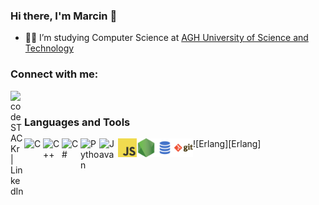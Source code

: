 ### Hi there, I'm Marcin :wave:

- :man_student: I’m studying Computer Science at [AGH University of Science and Technology][AGH]

### Connect with me:

[<img align="left" alt="codeSTACKr | LinkedIn" width="22px" src="https://cdn.jsdelivr.net/npm/simple-icons@v3/icons/linkedin.svg" />][linkedin]

<br />

### Languages and Tools

<img align="left" alt="C" width="30px" src="https://raw.githubusercontent.com/abranhe/programming-languages-logos/master/src/c/c.png" />
<img align="left" alt="C++" width="30px" src="https://raw.githubusercontent.com/abranhe/programming-languages-logos/master/src/cpp/cpp.png" />
<img align="left" alt="C#" width="30px" src="https://raw.githubusercontent.com/abranhe/programming-languages-logos/master/src/csharp/csharp.png" />
<img align="left" alt="Python" width="30px" src="https://raw.githubusercontent.com/abranhe/programming-languages-logos/master/src/python/python.png" />
<img align="left" alt="Java" width="30px" src="https://raw.githubusercontent.com/abranhe/programming-languages-logos/master/src/java/java.png" />
<img align="left" alt="JavaScript" width="30px" src="https://raw.githubusercontent.com/github/explore/80688e429a7d4ef2fca1e82350fe8e3517d3494d/topics/javascript/javascript.png" />
<img align="left" alt="Node.js" width="30px" src="https://raw.githubusercontent.com/github/explore/80688e429a7d4ef2fca1e82350fe8e3517d3494d/topics/nodejs/nodejs.png" />
<img align="left" alt="SQL" width="30px" src="https://raw.githubusercontent.com/github/explore/80688e429a7d4ef2fca1e82350fe8e3517d3494d/topics/sql/sql.png" />
<img align="left" alt="Git" width="30px" src="https://raw.githubusercontent.com/github/explore/80688e429a7d4ef2fca1e82350fe8e3517d3494d/topics/git/git.png" />
![Erlang][Erlang]



[AGH]: https://www.agh.edu.pl/en
[linkedin]: https://www.linkedin.com/in/marcin-szubert-99610a221/

[Erlang]: https://symbols.getvecta.com/stencil_79/67_erlang-icon.68d095a987.svg "Erlang"